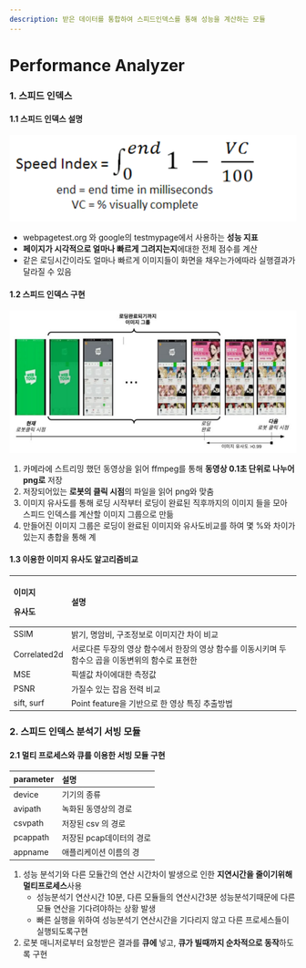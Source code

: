 ```yaml
---
description: 받은 데이터를 통합하여 스피드인덱스를 통해 성능을 계산하는 모듈
---
```


# Performance Analyzer

### 1. 스피드 인덱스

####     1.1 스피드 인덱스 설명 

![&#xC2A4;&#xD53C;&#xB4DC;&#xC778;&#xB371;&#xC2A4; &#xACC4;&#xC0B0; &#xACF5;&#xC2DD;](../.gitbook/assets/image%20%289%29.png)

* webpagetest.org 와 google의 testmypage에서 사용하는 **성능 지표** 
* **페이지가 시각적으로 얼마나 빠르게 그려지는지**에대한 전체 점수를 계산
* 같은 로딩시간이라도 얼마나 빠르게 이미지들이 화면을 채우는가에따라 실행결과가 달라질 수 있음

####    1.2 스피드 인덱스 구현 

![&#xC2A4;&#xD53C;&#xB4DC; &#xC778;&#xB371;&#xC2A4; &#xAD6C;&#xD604; &#xBC29;&#xBC95;](../.gitbook/assets/image.png)

1. 카메라에 스트리밍 했던 동영상을 읽어 ffmpeg를 통해 **동영상 0.1초 단위로 나누어 png로** 저장
2. 저장되어있는 **로봇의 클릭 시점**의 파일을 읽어 png와 맞춤
3. 이미지 유사도를 통해 로딩 시작부터 로딩이 완료된 직후까지의 이미지 들을 모아 스피드 인덱스를 계산할 이미지 그룹으로 만듦
4. 만들어진 이미지 그룹은 로딩이 완료된 이미지와 유사도비교를 하여 몇 %와 차이가 있는지 총합을 통해 계

####    1.3 이용한 이미지 유사도 알고리즘비교 

<table>
  <thead>
    <tr>
      <th style="text-align:left">
        <p>&#xC774;&#xBBF8;&#xC9C0;</p>
        <p>&#xC720;&#xC0AC;&#xB3C4;</p>
      </th>
      <th style="text-align:left">&#xC124;&#xBA85;</th>
    </tr>
  </thead>
  <tbody>
    <tr>
      <td style="text-align:left">SSIM</td>
      <td style="text-align:left">&#xBC1D;&#xAE30;, &#xBA85;&#xC554;&#xBE44;, &#xAD6C;&#xC870;&#xC815;&#xBCF4;&#xB85C;
        &#xC774;&#xBBF8;&#xC9C0;&#xAC04; &#xCC28;&#xC774; &#xBE44;&#xAD50;</td>
    </tr>
    <tr>
      <td style="text-align:left">Correlated2d</td>
      <td style="text-align:left">&#xC11C;&#xB85C;&#xB2E4;&#xB978; &#xB450;&#xC7A5;&#xC758; &#xC601;&#xC0C1;
        &#xD568;&#xC218;&#xC5D0;&#xC11C; &#xD55C;&#xC7A5;&#xC758; &#xC601;&#xC0C1;
        &#xD568;&#xC218;&#xB97C; &#xC774;&#xB3D9;&#xC2DC;&#xD0A4;&#xBA70; &#xB450;
        &#xD568;&#xC218;&#xC73C; &#xACF1;&#xC744; &#xC774;&#xB3D9;&#xBCC0;&#xC704;&#xC758;
        &#xD568;&#xC218;&#xB85C; &#xD45C;&#xD604;&#xD55C;</td>
    </tr>
    <tr>
      <td style="text-align:left">MSE</td>
      <td style="text-align:left">&#xD53D;&#xC140;&#xAC12; &#xCC28;&#xC774;&#xC5D0;&#xB300;&#xD55C; &#xCE21;&#xC815;&#xAC12;</td>
    </tr>
    <tr>
      <td style="text-align:left">PSNR</td>
      <td style="text-align:left">&#xAC00;&#xC9C8;&#xC218; &#xC788;&#xB294; &#xC7A1;&#xC74C; &#xC804;&#xB825;
        &#xBE44;&#xAD50;</td>
    </tr>
    <tr>
      <td style="text-align:left">sift, surf</td>
      <td style="text-align:left">Point feature&#xC744; &#xAE30;&#xBC18;&#xC73C;&#xB85C; &#xD55C; &#xC601;&#xC0C1;
        &#xD2B9;&#xC9D5; &#xCD94;&#xCD9C;&#xBC29;&#xBC95;</td>
    </tr>
  </tbody>
</table>



### 2. 스피드 인덱스 분석기 서빙 모듈

####    2.1 멀티 프로세스와 큐를 이용한 서빙 모듈 구현 

| parameter | 설명  |
| :--- | :--- |
| device | 기기의 종류  |
| avipath | 녹화된 동영상의 경로 |
| csvpath | 저장된 csv 의 경로 |
| pcappath | 저장된 pcap데이터의 경로 |
| appname | 애플리케이션 이름의 경 |

1. 성능 분석기와 다른 모듈간의 연산 시간차이 발생으로 인한 **지연시간을 줄이기위해** **멀티프로세스**사용  
   * 성능분석기 연산시간 10분, 다른 모듈들의 연산시간3분 성능분석기때문에 다른 모듈 연산을 기다려야하는 상황 발생
   * 빠른 실행을 위하여 성능분석기 연산시간을 기다리지 않고 다른 프로세스들이 실행되도록구현 
2. 로봇 매니저로부터 요청받은 결과를 **큐에** 넣고, **큐가 빌때까지 순차적으로 동작**하도록 구현

